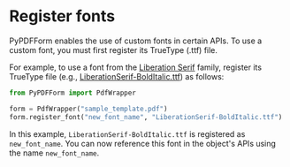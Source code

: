 # Register fonts

PyPDFForm enables the use of custom fonts in certain APIs. To use a custom font, you must first register its TrueType (.ttf) file.

For example, to use a font from the [Liberation Serif](https://fonts.adobe.com/fonts/liberation-serif) family, register its TrueType file (e.g., [LiberationSerif-BoldItalic.ttf](https://github.com/chinapandaman/PyPDFForm/raw/master/font_samples/LiberationSerif-BoldItalic.ttf)) as follows:

```python
from PyPDFForm import PdfWrapper

form = PdfWrapper("sample_template.pdf")
form.register_font("new_font_name", "LiberationSerif-BoldItalic.ttf")
```

In this example, `LiberationSerif-BoldItalic.ttf` is registered as `new_font_name`. You can now reference this font in the object's APIs using the name `new_font_name`.
